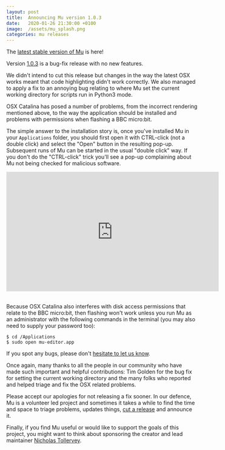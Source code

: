 ```yaml
---
layout: post
title:  Announcing Mu version 1.0.3
date:   2020-01-26 21:30:00 +0100
image:  /assets/mu_splash.png
categories: mu releases
---
```


The [latest stable version of Mu](https://codewith.mu/en/download) is here!

Version [1.0.3](https://mu.readthedocs.io/en/latest/changes.html#id1) is a
bug-fix release with no new features.

We didn't intend to cut this release but changes in the way the latest OSX
works meant that code highlighting didn't work correctly. We also managed to
apply a fix to an annoying bug relating to where Mu set the current working
directory for scripts run in Python3 mode.

OSX Catalina has posed a number of problems, from the incorrect rendering
mentioned above, to the way the application should be installed and problems
with permissions when flashing a BBC micro:bit.

The simple answer to the installation story is, once you've installed Mu in
your `Applications` folder, you should first open it with CTRL-click (not a
double click) and select the "Open" button in the resulting pop-up. Subsequent
runs of Mu can be started in the usual "double click" way. If you don't do the
"CTRL-click" trick you'll see a pop-up complaining about Mu not being checked
for malicious software.

<div class="video-container">
<iframe width="560" height="315" src="https://www.youtube-nocookie.com/embed/r5ADUqVd1bs" frameborder="0" allow="accelerometer; autoplay; encrypted-media; gyroscope; picture-in-picture" allowfullscreen></iframe>
</div><br/>

Because OSX Catalina also interferes with disk access permissions that relate
to the BBC micro:bit, then flashing won't work unless you run Mu as an
administrator with the following commands in the terminal (you may also need
to supply your password too):

```
$ cd /Applications
$ sudo open mu-editor.app
```

If you spot any bugs, please don't [hesitate to let us know](https://codewith.mu/en/howto/bugs).

Once again, many thanks to all the people in our community who have made such
important and helpful contributions: Tim Golden for the bug fix for setting
the current working directory and the many folks who reported and helped
triage and fix the OSX related problems.

Please accept our apologies for not releasing a fix sooner. In our defence, Mu
is a volunteer led project and sometimes it takes a while to find the time and
space to triage problems, updates things, [cut a release](https://mu.readthedocs.io/en/latest/release.html)
and announce it.

Finally, if you find Mu useful or would like to support the goals of this
project, you might want to think about sponsoring the creator and lead
maintainer [Nicholas Tollervey](http://ntoll.org/article/sponsorship).
